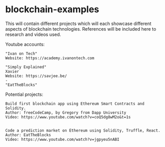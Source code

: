 # blockchain-examples
This will contain different projects which will each showcase different aspects of blockchain technologies. References will be included here to research and videos used.



Youtube accounts:

    "Ivan on Tech"
    Website: https://academy.ivanontech.com

    "Simply Explained"
    Xavier
    Website: https://savjee.be/
    -
    "EatTheBlocks"


Potential projects:

    Build first blockchain app using Ethereum Smart Contracts and Solidity.
    Author: freeCodeCamp, by Gregory from Dapp University
    Video: https://www.youtube.com/watch?v=coQ5dg8wM2o&t=1s


    Code a prediction market on Ethereum using Solidity, Truffle, React.
    Author: EatTheBlocks
    Video: https://www.youtube.com/watch?v=jgpyeu5nABI

    